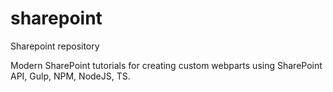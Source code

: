 # sharepoint
Sharepoint repository

Modern SharePoint tutorials for creating custom webparts using SharePoint API, Gulp, NPM, NodeJS, TS.
